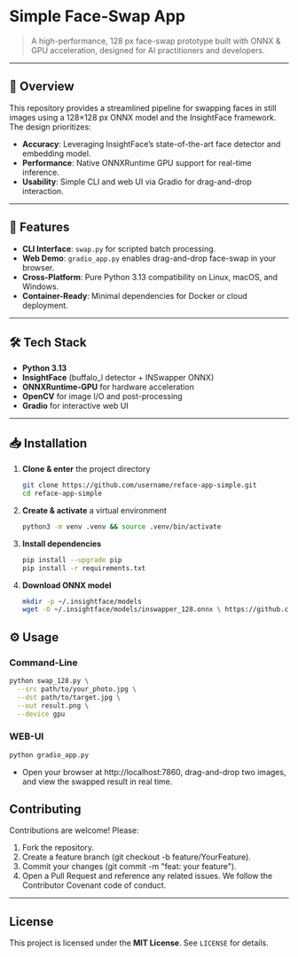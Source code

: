 # Simple Face-Swap App

> A high-performance, 128 px face-swap prototype built with ONNX & GPU acceleration, designed for AI practitioners and developers.

---

## 📖 Overview

This repository provides a streamlined pipeline for swapping faces in still images using a 128×128 px ONNX model and the InsightFace framework. The design prioritizes:

- **Accuracy**: Leveraging InsightFace’s state-of-the-art face detector and embedding model.  
- **Performance**: Native ONNXRuntime GPU support for real-time inference.  
- **Usability**: Simple CLI and web UI via Gradio for drag-and-drop interaction.  

---

## 🚀 Features

- **CLI Interface**: `swap.py` for scripted batch processing.  
- **Web Demo**: `gradio_app.py` enables drag-and-drop face-swap in your browser.  
- **Cross-Platform**: Pure Python 3.13 compatibility on Linux, macOS, and Windows.  
- **Container-Ready**: Minimal dependencies for Docker or cloud deployment.  

---

## 🛠️ Tech Stack

- **Python 3.13**  
- **InsightFace** (buffalo_l detector + INSwapper ONNX)  
- **ONNXRuntime-GPU** for hardware acceleration  
- **OpenCV** for image I/O and post-processing  
- **Gradio** for interactive web UI  

---

## 📥 Installation

1. **Clone & enter** the project directory  
   ```bash
   git clone https://github.com/username/reface-app-simple.git
   cd reface-app-simple
   ```

2. **Create & activate** a virtual environment
   ```bash
   python3 -m venv .venv && source .venv/bin/activate
   ```

3. **Install dependencies**
   ```bash
   pip install --upgrade pip
   pip install -r requirements.txt
   ```

4. **Download ONNX model**
   ```bash
   mkdir -p ~/.insightface/models
   wget -O ~/.insightface/models/inswapper_128.onnx \ https://github.com/deepinsight/insightface/releases/download/v0.7/inswapper_128.onnx
   ```

## ⚙️ Usage

### Command-Line
```bash
python swap_128.py \
  --src path/to/your_photo.jpg \
  --dst path/to/target.jpg \
  --out result.png \
  --device gpu
```

### WEB-UI
```bash
python gradio_app.py
```
- Open your browser at http://localhost:7860, drag-and-drop two images, and view the swapped result in real time.

## Contributing

Contributions are welcome! Please:

1. Fork the repository.
2. Create a feature branch (git checkout -b feature/YourFeature).
3. Commit your changes (git commit -m "feat: your feature").
4. Open a Pull Request and reference any related issues.
We follow the Contributor Covenant code of conduct.
---

## License

This project is licensed under the **MIT License**. See `LICENSE` for details.
